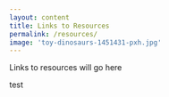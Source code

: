 ```yaml
---
layout: content
title: Links to Resources
permalink: /resources/
image: 'toy-dinosaurs-1451431-pxh.jpg'
---
```


Links to resources will go here   
   

   test